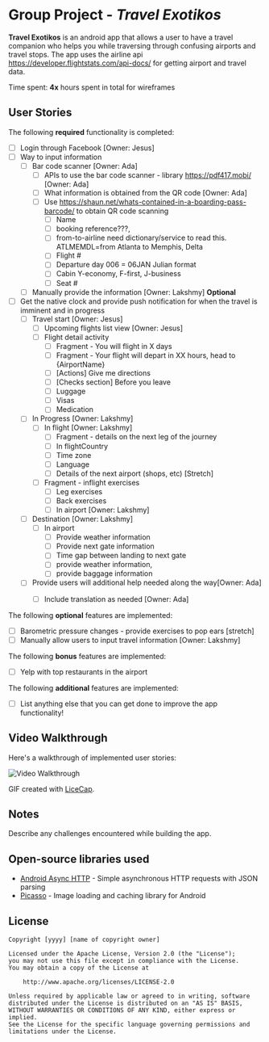 # Group Project - *Travel Exotikos*

**Travel Exotikos** is an android app that allows a user to have a travel companion who helps you while traversing through confusing airports and travel stops. The app uses the airline api https://developer.flightstats.com/api-docs/ for getting airport and travel data.

Time spent: **4x** hours spent in total for wireframes

## User Stories

The following **required** functionality is completed:

* [ ] Login through Facebook [Owner: Jesus]
* [ ] Way to input information 
  * [ ] Bar code scanner [Owner: Ada]
    * [ ] APIs to use the bar code scanner - library https://pdf417.mobi/ [Owner: Ada]
    * [ ] What information is obtained from the QR code  [Owner: Ada]
    * [ ] Use https://shaun.net/whats-contained-in-a-boarding-pass-barcode/ to obtain QR code scanning
       * [ ] Name
       * [ ] booking  reference???,
       * [ ] from-to-airline need dictionary/service to read this. ATLMEMDL=from Atlanta to Memphis, Delta
       * [ ] Flight #
       * [ ] Departure day 006 = 06JAN Julian format
       * [ ] Cabin Y-economy, F-first, J-business
       * [ ] Seat # 
  * [ ] Manually provide the information [Owner: Lakshmy] **Optional**
* [ ] Get the native clock and provide push notification for when the travel is imminent and in progress
  * [ ] Travel start [Owner: Jesus]
    * [ ] Upcoming flights list view [Owner: Jesus]
    * [ ] Flight detail activity
       * [ ] Fragment - You will flight in X days
       * [ ] Fragment - Your flight will depart in XX hours, head to {AirportName}
       * [ ] [Actions] Give me directions
       * [ ] [Checks section] Before you leave
       * [ ] Luggage
       * [ ] Visas
       * [ ] Medication
  * [ ] In Progress [Owner: Lakshmy]
    * [ ] In flight [Owner: Lakshmy]
      * [ ] Fragment - details on the next leg of the journey
       * [ ] In flightCountry
       * [ ] Time zone
       * [ ] Language
       * [ ] Details of the next airport (shops, etc) [Stretch]
     * [ ] Fragment - inflight exercises
       * [ ] Leg exercises
       * [ ] Back exercises
       * [ ] In airport [Owner: Lakshmy]
  * [ ] Destination [Owner: Lakshmy]
    * [ ] In airport
       * [ ] Provide weather information 
       * [ ] Provide next gate information
       * [ ] Time gap between landing to next gate
       * [ ] provide weather information, 
       * [ ] provide baggage information
  * [ ] Provide users will additional help needed along the way[Owner: Ada]
    * [ ] Include translation as needed [Owner: Ada]
   

The following **optional** features are implemented:
  * [ ] Barometric pressure changes - provide exercises to pop ears [stretch]
  * [ ] Manually allow users to input travel information [Owner: Lakshmy] 

The following **bonus** features are implemented:

* [ ] Yelp with top restaurants in the airport 

The following **additional** features are implemented:

* [ ] List anything else that you can get done to improve the app functionality!

## Video Walkthrough

Here's a walkthrough of implemented user stories:

<img src='http://i.imgur.com/link/to/your/gif/file.gif' title='Video Walkthrough' width='' alt='Video Walkthrough' />

GIF created with [LiceCap](http://www.cockos.com/licecap/).

## Notes

Describe any challenges encountered while building the app.

## Open-source libraries used

- [Android Async HTTP](https://github.com/loopj/android-async-http) - Simple asynchronous HTTP requests with JSON parsing
- [Picasso](http://square.github.io/picasso/) - Image loading and caching library for Android

## License

    Copyright [yyyy] [name of copyright owner]

    Licensed under the Apache License, Version 2.0 (the "License");
    you may not use this file except in compliance with the License.
    You may obtain a copy of the License at

        http://www.apache.org/licenses/LICENSE-2.0

    Unless required by applicable law or agreed to in writing, software
    distributed under the License is distributed on an "AS IS" BASIS,
    WITHOUT WARRANTIES OR CONDITIONS OF ANY KIND, either express or implied.
    See the License for the specific language governing permissions and
    limitations under the License.
